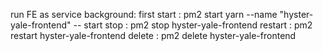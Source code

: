 run FE as service background:
first start : pm2 start yarn --name "hyster-yale-frontend" -- start
stop : pm2 stop hyster-yale-frontend
restart : pm2 restart hyster-yale-frontend
delete : pm2 delete hyster-yale-frontend
